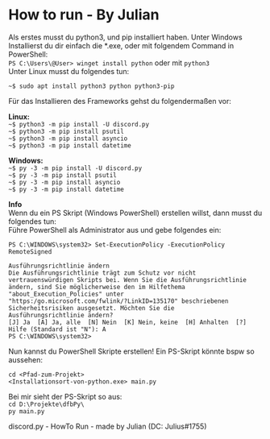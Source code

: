 # How to run - By Julian

Als erstes musst du python3, und pip installiert haben. Unter Windows Installierst du dir einfach die *.exe, oder mit folgendem Command  in PowerShell:  
``PS C:\Users\@User> winget install python`` oder mit ``python3``    
Unter Linux musst du folgendes tun:

``~$ sudo apt install python3 python python3-pip``

Für das Installieren des Frameworks gehst du folgendermaßen vor:

**Linux:**  
``~$ python3 -m pip install -U discord.py``  
``~$ python3 -m pip install psutil``  
``~$ python3 -m pip install asyncio``  
``~$ python3 -m pip install datetime``


**Windows:**  
``~$ py -3 -m pip install -U discord.py``  
``~$ py -3 -m pip install psutil``  
``~$ py -3 -m pip install asyncio``  
``~$ py -3 -m pip install datetime``   

**Info**  
Wenn du ein PS Skript (Windows PowerShell) erstellen willst, dann musst du folgendes tun:  
Führe PowerShell als Administrator aus und gebe folgendes ein:

``PS C:\WINDOWS\system32> Set-ExecutionPolicy -ExecutionPolicy RemoteSigned``

``Ausführungsrichtlinie ändern``  
``Die Ausführungsrichtlinie trägt zum Schutz vor nicht vertrauenswürdigen Skripts bei. Wenn Sie die Ausführungsrichtlinie                                                   ändern, sind Sie möglicherweise den im Hilfethema "about_Execution_Policies" unter                                                                                      "https:/go.microsoft.com/fwlink/?LinkID=135170" beschriebenen Sicherheitsrisiken ausgesetzt. Möchten Sie die                                                             Ausführungsrichtlinie ändern?                                                                                                                                            [J] Ja  [A] Ja, alle  [N] Nein  [K] Nein, keine  [H] Anhalten  [?] Hilfe (Standard ist "N"): A
``  
``PS C:\WINDOWS\system32>  ``

Nun kannst du PowerShell Skripte erstellen!
Ein PS-Skript könnte bspw so aussehen:

``cd <Pfad-zum-Projekt>``  
``<Installationsort-von-python.exe> main.py``

Bei mir sieht der PS-Skript so aus:  
``cd D:\Projekte\dfbPy\``  
``py main.py``

discord.py - HowTo Run - made by Julian (DC: Julius#1755)